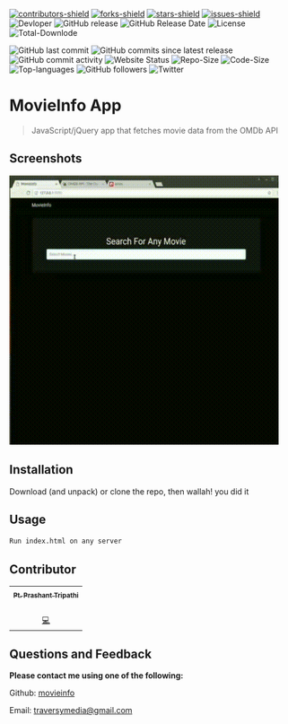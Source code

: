[![contributors-shield](https://img.shields.io/github/contributors/ptprashanttripathi/movieinfo.svg?style=flat-square)](https://github.com/ptprashanttripathi/movieinfo/graphs/contributors)
[![forks-shield](https://img.shields.io/github/forks/ptprashanttripathi/movieinfo.svg?style=flat-square)](https://github.com/ptprashanttripathi/movieinfo/network/members)
[![stars-shield](https://img.shields.io/github/stars/ptprashanttripathi/movieinfo.svg?style=flat-square)](https://github.com/ptprashanttripathi/movieinfo/stargazers)
[![issues-shield](https://img.shields.io/github/issues/ptprashanttripathi/movieinfo.svg?style=flat-square)](https://github.com/ptprashanttripathi/movieinfo/issues)
![Devloper](https://img.shields.io/badge/Devloper-Pt.%20Prashant%20Tripathi-Success.svg)
![GitHub release](https://img.shields.io/github/release/PtPrashantTripathi/movieinfo.svg)
![GitHub Release Date](https://img.shields.io/github/release-date/PtPrashantTripathi/movieinfo.svg)
![License](https://img.shields.io/github/license/PtPrashantTripathi/movieinfo.svg)
![Total-Downlode](https://img.shields.io/github/downloads/PtPrashantTripathi/movieinfo/total.svg)

![GitHub last commit](https://img.shields.io/github/last-commit/PtPrashantTripathi/movieinfo.svg)
![GitHub commits since latest release](https://img.shields.io/github/commits-since/PtPrashantTripathi/movieinfo/v1.0.svg)
![GitHub commit activity](https://img.shields.io/github/commit-activity/w/PtPrashantTripathi/movieinfo.svg)
![Website Status](https://img.shields.io/website/http/ptprashanttripathi.github.io.svg?down_message=Down&up_message=Online)
![Repo-Size](https://img.shields.io/github/repo-size/PtPrashantTripathi/movieinfo.svg)
![Code-Size](https://img.shields.io/github/languages/code-size/PtPrashantTripathi/movieinfo.svg)
![Top-languages](https://img.shields.io/github/languages/top/PtPrashantTripathi/movieinfo.svg?color=Blue&logo=java)
![GitHub followers](https://img.shields.io/github/followers/PtPrashantTripathi.svg?label=%20%40PtPrashantTripathi&logo=github)
![Twitter](https://img.shields.io/twitter/follow/PtPrashant09.svg?label=%20%40PtPrashant09&logo=twitter)

# MovieInfo App

> JavaScript/jQuery app that fetches movie data from the OMDb API

## Screenshots

![screenshot](https://raw.githubusercontent.com/PtPrashantTripathi/movieinfo/master/assets/screenshot.gif)

## Installation
Download (and unpack) or clone the repo, then wallah! you did it

## Usage

```bash
Run index.html on any server
```

## Contributor
<table>
  <tr>
		<td align="center">
				<a href="https://github.com/ptprashanttripathi">
					<sub><b>Pt. Prashant Tripathi</b></sub>
				</a>
		</td>
	</tr>
  <tr>
		<td align="center">
			<a href="https://github.com/ptprashanttripathi">
				<img src="https://avatars2.githubusercontent.com/u/26687933?s=200&v=4" width="100px;" alt=""/>
			</a>
		</td>
	</tr>
	<tr>
		<td align="center">
			<a href="https://github.com/ptprashanttripathi/movieinfocommits?author=ptprashanttripathi" title="Code">💻</a>
		</td>
	</tr>
</table>  

## Questions and Feedback

**Please contact me using one of the following:**

Github: [movieinfo](https://gist.github.com/ptprashanttripathi/movieinfo)

Email: [traversymedia@gmail.com](mailto:traversymedia@gmail.com)
  
